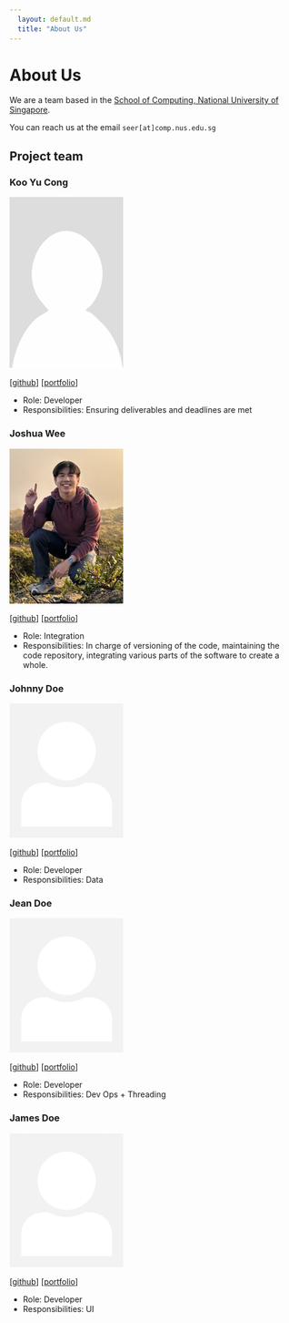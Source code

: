 ```yaml
---
  layout: default.md
  title: "About Us"
---
```


# About Us

We are a team based in the [School of Computing, National University of Singapore](http://www.comp.nus.edu.sg).

You can reach us at the email `seer[at]comp.nus.edu.sg`

## Project team

### Koo Yu Cong

<img src="images/yucongkoo.png" width="200px">

[[github](https://github.com/yucongkoo)]
[[portfolio](team/yucongkoo.md)]

* Role: Developer
* Responsibilities: Ensuring deliverables and deadlines are met

### Joshua Wee

<img src="images/joshuawee.png" width="200px">

[[github](http://github.com/jweewee)]
[[portfolio](team/jweewee.md)]

* Role: Integration
* Responsibilities: In charge of versioning of the code, maintaining the code repository, integrating various parts of the software to create a whole.

### Johnny Doe

<img src="images/johndoe.png" width="200px">

[[github](http://github.com/johndoe)] [[portfolio](team/johndoe.md)]

* Role: Developer
* Responsibilities: Data

### Jean Doe

<img src="images/johndoe.png" width="200px">

[[github](http://github.com/johndoe)]
[[portfolio](team/johndoe.md)]

* Role: Developer
* Responsibilities: Dev Ops + Threading

### James Doe

<img src="images/johndoe.png" width="200px">

[[github](http://github.com/johndoe)]
[[portfolio](team/johndoe.md)]

* Role: Developer
* Responsibilities: UI
